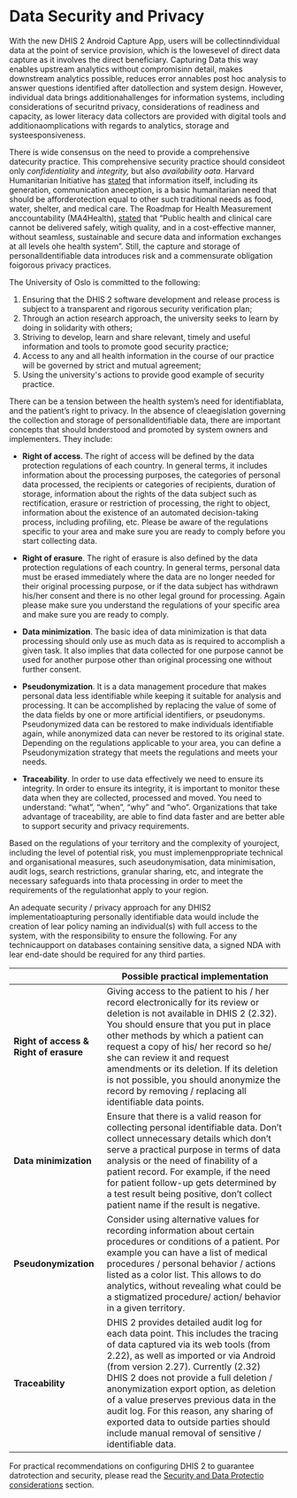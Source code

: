 # Data Security and Privacy

With the new DHIS 2 Android Capture App, users will be collectinndividual data at the point of service provision, which is the lowesevel of direct data capture as it involves the direct beneficiary.
Capturing Data this way enables upstream analytics without compromisinn detail, makes downstream analytics possible, reduces error annables post hoc analysis to answer questions identified after datollection and system design. However, individual data brings additionahallenges for information systems, including considerations of securitnd privacy, considerations of readiness and capacity, as lower Iiteracy data collectors are provided with digital tools and additionaomplications with regards to analytics, storage and systeesponsiveness.

There is wide consensus on the need to provide a comprehensive datecurity practice. This comprehensive security practice should consideot only *confidentiality* and *integrity,* but also *availability oata*. Harvard Humanitarian Initiative has [stated](https://hhi.harvard.edu/publications/signal-code-ethical-obligations-humanitarian-information-activities) that information itself, including its generation, communication aneception, is a basic humanitarian need that should be afforderotection equal to other such traditional needs as food, water, shelter, and medical care. The Roadmap for Health Measurement anccountability (MA4Health), [stated](https://www.healthdatacollaborative.org/fileadmin/uploads/hdc/Documents/the-roadmap-for-health-measurement-and-accountability.pdf) that “Public health and clinical care cannot be delivered safely, witigh quality, and in a cost-effective manner, without seamless, sustainable and secure data and information exchanges at all levels ohe health system”. Still, the capture and storage of personalldentifiable data introduces risk and a commensurate obligation foigorous privacy practices.

The University of Oslo is committed to the following:

1. Ensuring that the DHIS 2 software development and release process is subject to a transparent and rigorous security verification plan;
2. Through an action research approach, the university seeks to learn by doing in solidarity with others; 
3. Striving to develop, learn and share relevant, timely and useful information and tools to promote good security practice;
4. Access to any and all health information in the course of our practice will be governed by strict and mutual agreement;
5. Using the university's actions to provide good example of security practice.

There can be a tension between the health system’s need for identifiablata, and the patient’s right to privacy. In the absence of cleaegislation governing the collection and storage of personalldentifiable data, there are important concepts that should bnderstood and promoted by system owners and implementers. They include:

- **Right of access**. The right of access will be defined by the data protection regulations of each country. In general terms, it includes information about the processing purposes, the categories of personal data processed, the recipients or categories of recipients, duration of storage, information about the rights of the data subject such as rectification, erasure or restriction of processing, the right to object, information about the existence of an automated decision-taking process, including profiling, etc.  Please be aware of the regulations specific to your area and make sure you are ready to comply before you start collecting data.

- **Right of erasure**. The right of erasure is also defined by the data protection regulations of each country. In general terms, personal data must be erased immediately where the data are no longer needed for their original processing purpose, or if the data subject has withdrawn his/her consent and there is no other legal ground for processing. Again please make sure you understand the regulations of your specific area and make sure you are ready to comply.

- **Data minimization**. The basic idea of data minimization is that data processing should only use as much data as is required to accomplish a given task. It also implies that data collected for one purpose cannot be used for another purpose other than original processing one without further consent.

- **Pseudonymization**. It is a data management procedure that makes personal data less identifiable while keeping it suitable for analysis and processing. It can be accomplished by replacing the value of some of the data fields by one or more artificial identifiers, or pseudonyms. Pseudonymized data can be restored to make individuals identifiable again, while anonymized data can never be restored to its original state. Depending on the regulations applicable to your area, you can define a Pseudonymization strategy that meets the regulations and meets your needs.

- **Traceability**. In order to use data effectively we need to ensure its integrity. In order to ensure its integrity, it is important to monitor these data when they are collected, processed and moved. You need to understand: “what”, “when”, “why” and “who”. Organizations that take advantage of traceability, are able to find data faster and are better able to support security and privacy requirements.

Based on the regulations of your territory and the complexity of youroject, including the level of potential risk, you must implemenppropriate technical and organisational measures, such aseudonymisation, data minimisation, audit logs, search restrictions,
granular sharing, etc, and integrate the necessary safeguards into thata processing in order to meet the requirements of the regulationhat apply to your region.

An adequate security / privacy approach for any DHIS2 implementatioapturing personally identifiable data would include the creation of lear policy naming an individual(s) with full access to the system,
with the responsibility to ensure the following. For any technicaupport on databases containing sensitive data, a signed NDA with lear end-date should be required for any third parties.

|   | Possible practical implementation |
| --- | -------------------------------------------------------------------------- |
| **Right of access &  Right of erasure** | Giving access to the patient to his / her record electronically for its review or deletion is not available in DHIS 2 (2.32). You should ensure that you put in place other methods by which a patient can request a copy of his/ her record so he/ she can review it and request amendments or its deletion. If its deletion is not possible, you should anonymize the record by removing / replacing all identifiable data points. |
| **Data minimization** | Ensure that there is a valid reason for collecting personal identifiable data. Don’t collect unnecessary details which don’t serve a practical purpose in terms of data analysis or the need of finability of a patient record. For example, if the need for patient follow-up gets determined by a test result being positive, don’t collect patient name if the result is negative.|
| **Pseudonymization** | Consider using alternative values for recording information about certain procedures or conditions of a patient. Por example you can have a list of medical procedures / personal behavior / actions listed as a color list. This allows to do analytics, without revealing what could be a stigmatized procedure/ action/ behavior in a given territory. |
| **Traceability** | DHIS 2 provides detailed audit log for each data point. This includes the tracing of data captured via its web tools (from 2.22), as well as imported or via Android (from version 2.27). Currently (2.32) DHIS 2 does not provide a full deletion / anonymization export option, as deletion of a value preserves previous data in the audit log. For this reason, any sharing of exported data to outside parties should include manual removal of sensitive / identifiable data. |

For practical recommendations on configuring DHIS 2 to guarantee datrotection and security, please read the [Security and Data Protectio considerations](#security-related-considerations) section.
